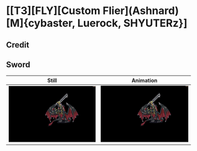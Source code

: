# [\[T3\]\[FLY\]\[Custom Flier\]\(Ashnard\)\[M\]{cybaster, Luerock, SHYUTERz}]

## Credit


	
## Sword

| Still | Animation |
| :---: | :-------: |
| ![Sword still](./Sword_000.png) | ![Sword animation](./Sword.gif) |
